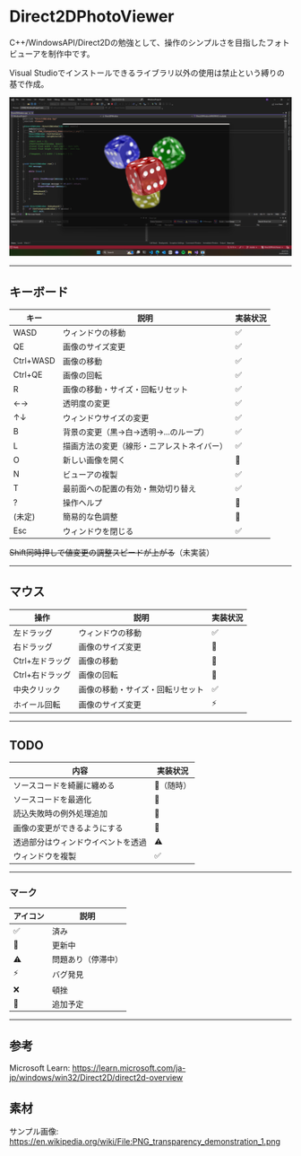 # Direct2DPhotoViewer

C++/WindowsAPI/Direct2Dの勉強として、操作のシンプルさを目指したフォトビューアを制作中です。

Visual Studioでインストールできるライブラリ以外の使用は禁止という縛りの基で作成。

![スクリーン書っと](./Screenshot.png)

--- 

## キーボード
|キー|説明|実装状況|
|--|--|--|
|WASD|ウィンドウの移動|✅|
|QE|画像のサイズ変更|✅|
|Ctrl+WASD|画像の移動|✅|
|Ctrl+QE|画像の回転|✅|
|R|画像の移動・サイズ・回転リセット|✅|
|←→|透明度の変更|✅|
|↑↓|ウィンドウサイズの変更|✅|
|B|背景の変更（黒→白→透明→...のループ）|✅|
|L|描画方法の変更（線形・ニアレストネイバー）|✅|
|O|新しい画像を開く|🔄️|
|N|ビューアの複製|✅|
|T|最前面への配置の有効・無効切り替え|✅|
|?|操作ヘルプ|📝|
|(未定)|簡易的な色調整|📝|
|Esc|ウィンドウを閉じる|✅|

~~Shift同時押しで値変更の調整スピードが上がる~~（未実装）

---
## マウス
|操作|説明|実装状況|
|--|--|--|
|左ドラッグ|ウィンドウの移動|✅|
|右ドラッグ|画像のサイズ変更|🔄️|
|Ctrl+左ドラッグ|画像の移動|🔄️|
|Ctrl+右ドラッグ|画像の回転|🔄️|
|中央クリック|画像の移動・サイズ・回転リセット|✅|
|ホイール回転|画像のサイズ変更|⚡|

---
## TODO
|内容|実装状況|
|--|--|
|ソースコードを綺麗に纏める|🔄️（随時）|
|ソースコードを最適化|🔄️|
|読込失敗時の例外処理追加|🔄️|
|画像の変更ができるようにする|🔄️|
|透過部分はウィンドウイベントを透過|⚠️|
|ウィンドウを複製|✅|

---
### マーク
|アイコン|説明|
|--|--|
|✅|済み|
|🔄️|更新中|
|⚠️|問題あり（停滞中）|
|⚡|バグ発見|
|❌|頓挫|
|📝|追加予定|

---
## 参考
Microsoft Learn: https://learn.microsoft.com/ja-jp/windows/win32/Direct2D/direct2d-overview

## 素材
サンプル画像: https://en.wikipedia.org/wiki/File:PNG_transparency_demonstration_1.png